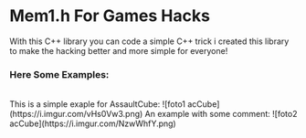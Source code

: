 # Mem1.h For Games Hacks

With this C++ library you can code a simple C++ trick
i created this library to make the hacking better and more
simple for everyone!

### Here Some Examples:
<br />
This is a simple exaple for AssaultCube:
![foto1 acCube](https://i.imgur.com/vHs0Vw3.png)
An example with some comment:
![foto2 acCube](https://i.imgur.com/NzwWhfY.png)
